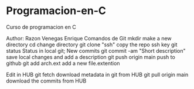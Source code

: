 # Programacion-en-C
Curso de programacion en C

Author: Razon Venegas Enrique
Comandos de Git
mkdir make a new directory
cd change directory
git clone "ssh" copy the repo ssh key 
git status Status in local git; New commits
git commit -am "Short description" save local changes and add a description
git push origin main push to github
git add arch.ext add a new file.extention

Edit in HUB
git fetch download metadata in git from HUB
git pull origin main download the commits from HUB

